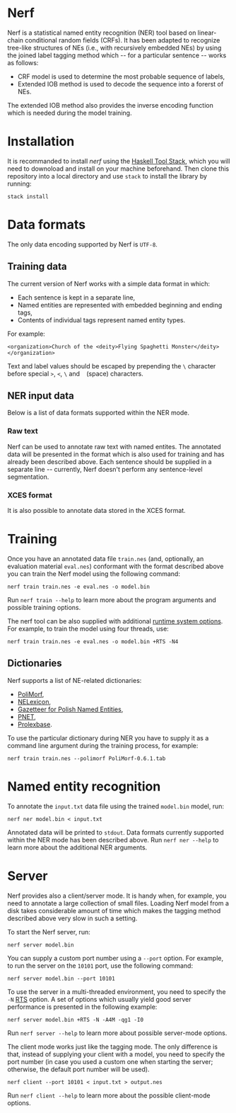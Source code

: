 Nerf
====

Nerf is a statistical named entity recognition (NER) tool based on linear-chain
conditional random fields (CRFs).
It has been adapted to recognize tree-like structures of NEs (i.e., with
recursively embedded NEs) by using the joined label tagging method which
-- for a particular sentence -- works as follows:

  * CRF model is used to determine the most probable sequence of labels,
  * Extended IOB method is used to decode the sequence into a forerst of NEs.

The extended IOB method also provides the inverse encoding function which is
needed during the model training.


Installation
=============

It is recommanded to install *nerf* using the
[Haskell Tool Stack][stack], which you will need to downoload and
install on your machine beforehand.  Then clone this repository into
a local directory and use `stack` to install the library by running:

    stack install


Data formats
============

The only data encoding supported by Nerf is `UTF-8`.

Training data
-------------

The current version of Nerf works with a simple data format in which:

  * Each sentence is kept in a separate line,
  * Named entities are represented with embedded beginning and ending tags,
  * Contents of individual tags represent named entity types.

For example:

    <organization>Church of the <deity>Flying Spaghetti Monster</deity></organization>

Text and label values should be escaped by prepending the `\` character before special
`>`, `<`, `\` and ` ` (space) characters.

NER input data
--------------

Below is a list of data formats supported within the NER mode.

### Raw text

Nerf can be used to annotate raw text with named entites.  The annotated data
will be presented in the format which is also used for training and has already
been described above.  Each sentence should be supplied in a separate line --
currently, Nerf doesn't perform any sentence-level segmentation.

### XCES format

It is also possible to annotate data stored in the XCES format.


Training
========

Once you have an annotated data file `train.nes` (and, optionally, an evaluation
material `eval.nes`) conformant with the format described above you can train
the Nerf model using the following command:

    nerf train train.nes -e eval.nes -o model.bin

Run `nerf train --help` to learn more about the program arguments and possible
training options.

The nerf tool can be also supplied with additional 
[runtime system options](http://www.haskell.org/ghc/docs/latest/html/users_guide/runtime-control.html).
For example, to train the model using four threads, use:

    nerf train train.nes -e eval.nes -o model.bin +RTS -N4

Dictionaries
------------

Nerf supports a list of NE-related dictionaries:

  * [PoliMorf](http://zil.ipipan.waw.pl/PoliMorf),
  * [NELexicon](http://nlp.pwr.wroc.pl/en/tools-and-resources/nelexicon),
  * [Gazetteer for Polish Named Entities](http://clip.ipipan.waw.pl/Gazetteer),
  * [PNET](http://zil.ipipan.waw.pl/PNET),
  * [Prolexbase](http://zil.ipipan.waw.pl/Prolexbase).

To use the particular dictionary during NER you have to supply it as a
command line argument during the training process, for example:

    nerf train train.nes --polimorf PoliMorf-0.6.1.tab


Named entity recognition
========================

To annotate the `input.txt` data file using the trained `model.bin` model, run: 

    nerf ner model.bin < input.txt

Annotated data will be printed to `stdout`.  Data formats currently supported within
the NER mode has been described above.  Run `nerf ner --help` to learn more about the
additional NER arguments.


Server
======

Nerf provides also a client/server mode.  It is handy when, for example,
you need to annotate a large collection of small files.  Loading Nerf model
from a disk takes considerable amount of time which makes the tagging method
described above very slow in such a setting.

To start the Nerf server, run:

    nerf server model.bin

You can supply a custom port number using a `--port` option.  For example,
to run the server on the `10101` port, use the following command:

    nerf server model.bin --port 10101

To use the server in a multi-threaded environment, you need to specify the
`-N` [RTS][ghc-rts] option.  A set of options which usually yield good
server performance is presented in the following example:

    nerf server model.bin +RTS -N -A4M -qg1 -I0

Run `nerf server --help` to learn more about possible server-mode options.

The client mode works just like the tagging mode.  The only difference is that,
instead of supplying your client with a model, you need to specify the port number
(in case you used a custom one when starting the server; otherwise, the default
port number will be used).

    nerf client --port 10101 < input.txt > output.nes

Run `nerf client --help` to learn more about the possible client-mode options.


[stack]: http://docs.haskellstack.org "Haskell Tool Stack"
[ghc-rts]: http://www.haskell.org/ghc/docs/latest/html/users_guide/runtime-control.html "GHC runtime system options"
